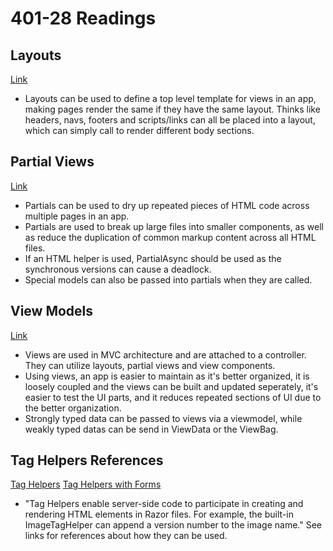 # 401-28 Readings

## Layouts
[Link](https://docs.microsoft.com/en-us/aspnet/core/mvc/views/layout?view=aspnetcore-2.1)

- Layouts can be used to define a top level template for views in an app, making pages render the same if they have the same layout. Thinks like headers, navs, footers and scripts/links can all be placed into a layout, which can simply call to render different body sections.

## Partial Views
[Link](https://docs.microsoft.com/en-us/aspnet/core/mvc/views/partial?view=aspnetcore-2.1)

- Partials can be used to dry up repeated pieces of HTML code across multiple pages in an app.
- Partials are used to break up large files into smaller components, as well as reduce the duplication of common markup content across all HTML files.
- If an HTML helper is used, PartialAsync should be used as the synchronous versions can cause a deadlock.
- Special models can also be passed into partials when they are called.

## View Models
[Link](https://docs.microsoft.com/en-us/aspnet/core/mvc/views/overview?view=aspnetcore-2.2)

- Views are used in MVC architecture and are attached to a controller. They can utilize layouts, partial views and view components.
- Using views, an app is easier to maintain as it's better organized, it is loosely coupled and the views can be built and updated seperately, it's easier to test the UI parts, and it reduces repeated sections of UI due to the better organization.
- Strongly typed data can be passed to views via a viewmodel, while weakly typed datas can be send in ViewData or the ViewBag.

## Tag Helpers References
[Tag Helpers](https://docs.microsoft.com/en-us/aspnet/core/mvc/views/layout?view=aspnetcore-2.1)
[Tag Helpers with Forms](https://docs.microsoft.com/en-us/aspnet/core/mvc/views/layout?view=aspnetcore-2.1)

- "Tag Helpers enable server-side code to participate in creating and rendering HTML elements in Razor files. For example, the built-in ImageTagHelper can append a version number to the image name." See links for references about how they can be used.